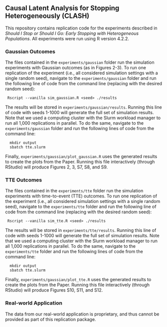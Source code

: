 ## Causal Latent Analysis for Stopping Heterogeneously (CLASH)

This repository contains replication code for the experiments described in *Should I Stop or Should I Go: Early Stopping with Heterogeneous Populations*. All experiments were run using R version 4.2.2.

### Gaussian Outcomes

The files contained in the `experiments/gaussian` folder run the simulation experiments with Gaussian outcomes (as in Figures 2-3). To run one replication of the experiment (i.e., all considered simulation settings with a single random seed), navigate to the `experiments/gaussian` folder and run the following line of code from the command line (replacing <seed> with the desired random seed):
  
``` Rscript --vanilla sim_gaussian.R <seed> ./results```
  
The results will be stored in `experiments/gaussian/results`. Running this line of code with seeds 1-1000 will generate the full set of simulation results. Note that we used a computing cluster with the Slurm workload manager to run all 1,000 replications in parallel. To do the same, navigate to the `experiments/gaussian` folder and run the following lines of code from the command line:
  
```
  mkdir output
  sbatch tte.slurm
  ```
 
Finally, `experiments/gaussian/plot_gaussian.R` uses the generated results to create the plots from the Paper. Running this file interactively (through RStudio) will produce Figures 2, 3, S7, S8, and S9. 
  
### TTE Outcomes

The files contained in the `experiments/tte` folder run the simulation experiments with time-to-event (TTE) outcomes. To run one replication of the experiment (i.e., all considered simulation settings with a single random seed), navigate to the `experiments/tte` folder and run the following line of code from the command line (replacing <seed> with the desired random seed):
  
``` Rscript --vanilla sim_tte.R <seed> ./results```
  
The results will be stored in `experiments/tte/results`. Running this line of code with seeds 1-1000 will generate the full set of simulation results. Note that we used a computing cluster with the Slurm workload manager to run all 1,000 replications in parallel. To do the same, navigate to the `experiments/tte` folder and run the following lines of code from the command line:
  
```
  mkdir output
  sbatch tte.slurm
  ```
 
Finally, `experiments/gaussian/plot_tte.R` uses the generated results to create the plots from the Paper. Running this file interactively (through RStudio) will produce Figures S10, S11, and S12.
  
 ### Real-world Application
  
 The data from our real-world application is proprietary, and thus cannot be provided as part of this replication package.
